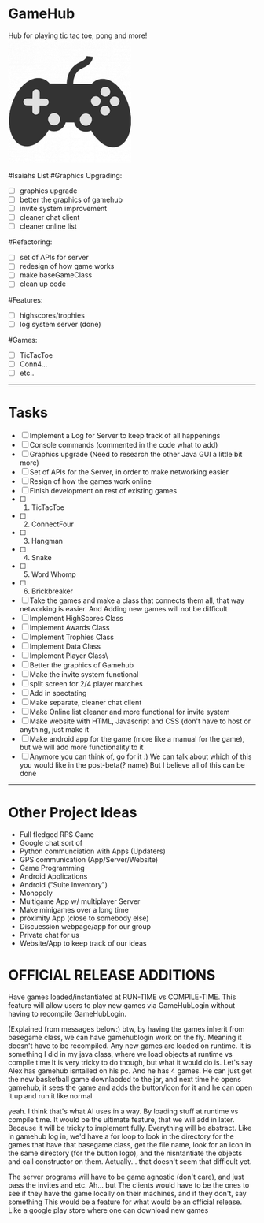 # GameHub
Hub for playing tic tac toe, pong and more!
<img src="/GameHub/gamepad.png" width="250">

#Isaiahs List
#Graphics Upgrading:
- [ ] graphics upgrade
- [ ] better the graphics of gamehub
- [ ] invite system improvement
- [ ] cleaner chat client
- [ ] cleaner online list

#Refactoring:
- [ ] set of APIs for server
- [ ] redesign of how game works
- [ ] make baseGameClass
- [ ] clean up code 

#Features:
- [ ] highscores/trophies
- [ ] log system server (done)

#Games:
- [ ] TicTacToe
- [ ] Conn4...
- [ ] etc..

______________________________________________________________________________________________________
# Tasks
- [ ] Implement a Log for Server to keep track of all happenings
- [ ] Console commands (commented in the code what to add)
- [ ] Graphics upgrade (Need to research the other Java GUI a little bit more)
- [ ] Set of APIs for the Server, in order to make networking easier
- [ ] Resign of how the games work online
- [ ] Finish development on rest of existing games
- [ ] 1) TicTacToe
- [ ] 2) ConnectFour
- [ ] 3) Hangman
- [ ] 4) Snake
- [ ] 5) Word Whomp
- [ ] 6) Brickbreaker
- [ ] Take the games and make a class that connects them all, that way networking is easier. And Adding new games will not be difficult
- [ ] Implement HighScores Class
- [ ] Implement Awards Class
- [ ] Implement Trophies Class
- [ ] Implement Data Class
- [ ] Implement Player Class\
- [ ] Better the graphics of Gamehub
- [ ] Make the invite system functional
- [ ] split screen for 2/4 player matches
- [ ] Add in spectating
- [ ] Make separate, cleaner chat client
- [ ] Make Online list cleaner and more functional for invite system
- [ ] Make website with HTML, Javascript and CSS (don't have to host or anything, just make it
- [ ] Make android app for the game (more like a manual for the game), but we will add more functionality to it
- [ ] Anymore you can think of, go for it :) We can talk about which of this you would like in the post-beta(? name) But I believe all of this can be done

______________________________________________________________________________________________________
# Other Project Ideas
-  Full fledged RPS Game
-  Google chat sort of
-  Python communciation with Apps (Updaters)
-  GPS communication (App/Server/Website)
-  Game Programming
-  Android Applications
-  Android ("Suite Inventory")
-  Monopoly
-  Multigame App w/ multiplayer Server
-  Make minigames over a long time
-  proximity App (close to somebody else)
-  Discuession webpage/app for our group
- Private chat for us
-  Website/App to keep track of our ideas

# OFFICIAL RELEASE ADDITIONS
Have games loaded/instantiated at RUN-TIME vs COMPILE-TIME. This feature will allow users to play new games via GameHubLogin without having to recompile GameHubLogin. 


(Explained from messages below:)
btw, by having the games inherit from basegame class, we can have gamehublogin work on the fly. Meaning it doesn't have to be recompiled. Any new games are loaded on runtime. It is something I did in my java class, where we load objects at runtime vs compile time 
It is very tricky to do though, but what it would do is. Let's say Alex has gamehub isntalled on his pc. And he has 4 games. He can just get the new basketball game downlaoded to the jar, and next time he opens gamehub, it sees the game and adds the button/icon for it 
and he can open it up and run it like normal

yeah. I think that's what AI uses in a way. By loading stuff at runtime vs compile time. It would be the ultimate feature, that we will add in later. Because it will be tricky to implement fully. Everything will be abstract. Like in gamehub log in, we'd have a for loop to look in the directory for the games that have that basegame class, get the file name, look for an icon in the same directory (for the button logo), and the nisntantiate the objects and call constructor on them. Actually... that doesn't seem that difficult yet. 

The server programs will have to be game agnostic (don't care), and just pass the invites and etc. Ah... but The clients would have to be the ones to see if they have the game locally on their machines, and if they don't, say something 
This would be a feature for what would be an official release. Like a google play store where one can download new games
